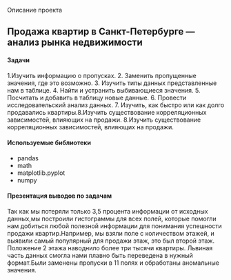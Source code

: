 Описание проекта 

## Продажа квартир в Санкт-Петербурге — анализ рынка недвижимости

#### Задачи

1.Изучить информацию о пропусках.
2. Заменить пропущенные значения, где это возможно.
3. Изучить типы данных представленные нам в таблице.
4. Найти и устранить выбивающиеся значения.
5. Посчитать и добавить в таблицу новые данные.
6. Провести исследовательский анализ данных.
7. Изучить, как быстро или как долго продавались квартиры.8.Изучить существование корреляционных зависимостей, влияющих на продажи.
8.Изучить существование корреляционных зависимостей, влияющих на продажи.

#### Используемые библиотеки

- pandas
- math
- matplotlib.pyplot
- numpy

#### Презентация выводов по задачам
Так как мы потеряли только 3,5 процента информации от исходных данных,мы построили гистограммы для всех полей, которые помогли нам добиться любой полезной информации для понимания успешности продажи квартир.Например, мы взяли поле с количеством этажей, и выявили самый популярный для продажи этаж, это был второй этаж. Положение 2 этажа наводнило более три тысячи квартиры. Львиная часть данных смогла нами плавно быть переведена в нужный формат.Были заменены пропуски в 11 полях и обработаны аномальные значения.
